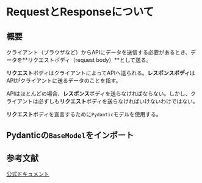 # RequestとResponseについて
## 概要
クライアント（ブラウザなど）からAPIにデータを送信する必要があるとき、データを**リクエストボディ（request body）**として送る。<br />


**リクエスト**ボディはクライアントによってAPIへ送られる。**レスポンスボディ**はAPIがクライアントに送るデータのことを指す。<br />


APIはほとんどの場合、**レスポンス**ボディを送らなければならない。しかし、クライアントは必ずしも**リクエスト**ボディを送らなければいけないわけではない。<br />


**リクエスト**ボディを宣言するために`Pydantic`モデルを使用する。<br />


## Pydanticの`BaseModel`をインポート



## 参考文献
[公式ドキュメント](https://fastapi.tiangolo.com/ja/tutorial/body/)<br />
